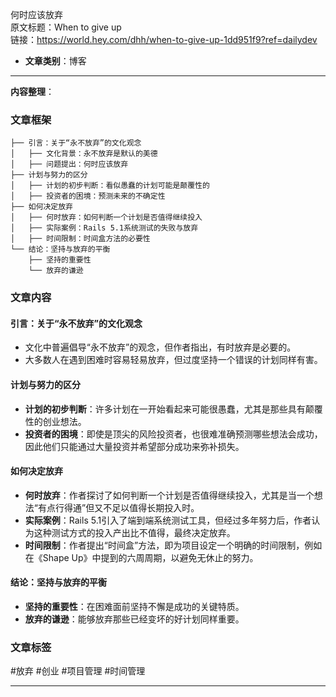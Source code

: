 何时应该放弃  
  原文标题：When to give up  
  链接：https://world.hey.com/dhh/when-to-give-up-1dd951f9?ref=dailydev  

- **文章类别**：博客  

---

**内容整理**：  

### 文章框架  
```
├── 引言：关于“永不放弃”的文化观念  
│   ├── 文化背景：永不放弃是默认的美德  
│   ├── 问题提出：何时应该放弃  
├── 计划与努力的区分  
│   ├── 计划的初步判断：看似愚蠢的计划可能是颠覆性的  
│   ├── 投资者的困境：预测未来的不确定性  
├── 如何决定放弃  
│   ├── 何时放弃：如何判断一个计划是否值得继续投入  
│   ├── 实际案例：Rails 5.1系统测试的失败与放弃  
│   ├── 时间限制：时间盒方法的必要性  
└── 结论：坚持与放弃的平衡  
    ├── 坚持的重要性  
    └── 放弃的谦逊  
```

### 文章内容  
#### 引言：关于“永不放弃”的文化观念  
- 文化中普遍倡导“永不放弃”的观念，但作者指出，有时放弃是必要的。  
- 大多数人在遇到困难时容易轻易放弃，但过度坚持一个错误的计划同样有害。

#### 计划与努力的区分  
- **计划的初步判断**：许多计划在一开始看起来可能很愚蠢，尤其是那些具有颠覆性的创业想法。  
- **投资者的困境**：即使是顶尖的风险投资者，也很难准确预测哪些想法会成功，因此他们只能通过大量投资并希望部分成功来弥补损失。

#### 如何决定放弃  
- **何时放弃**：作者探讨了如何判断一个计划是否值得继续投入，尤其是当一个想法“有点行得通”但又不足以值得长期投入时。  
- **实际案例**：Rails 5.1引入了端到端系统测试工具，但经过多年努力后，作者认为这种测试方式的投入产出比不值得，最终决定放弃。  
- **时间限制**：作者提出“时间盒”方法，即为项目设定一个明确的时间限制，例如在《Shape Up》中提到的六周周期，以避免无休止的努力。

#### 结论：坚持与放弃的平衡  
- **坚持的重要性**：在困难面前坚持不懈是成功的关键特质。  
- **放弃的谦逊**：能够放弃那些已经变坏的好计划同样重要。

### 文章标签  
#放弃 #创业 #项目管理 #时间管理

---